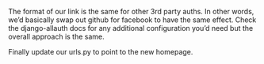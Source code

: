 The format of our link is the same for other 3rd party auths. In other words, we’d basically swap out github for facebook to have the same effect. Check the django-allauth docs for any additional configuration you’d need but the overall approach is the same.

Finally update our urls.py to point to the new homepage.